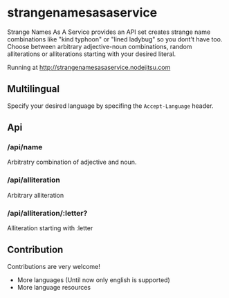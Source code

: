 # strangenamesasaservice

Strange Names As A Service provides an API set creates strange name combinations like "kind typhoon" or "lined ladybug" so you dont't have too.
Choose between arbitrary adjective-noun combinations, random alliterations or alliterations starting with your desired literal.

Running at http://strangenamesasaservice.nodejitsu.com

## Multilingual

Specify your desired language by specifing the `Accept-Language` header.

## Api

### /api/name

Arbitratry combination of adjective and noun.

### /api/alliteration

Arbitrary alliteration

### /api/alliteration/:letter?

Alliteration starting with :letter

## Contribution

Contributions are very welcome!

* More languages (Until now only english is supported)
* More language resources
